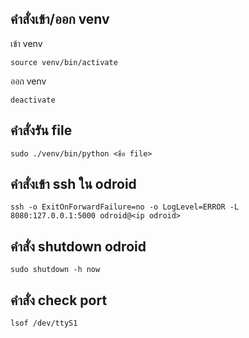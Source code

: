 ## คำสั่งเข้า/ออก venv
เข้า venv
```
source venv/bin/activate
```

ออก venv
```
deactivate
```

## คำสั่งรัน file
```
sudo ./venv/bin/python <ชื่อ file>
```

## คำสั่งเข้า ssh ใน odroid
```
ssh -o ExitOnForwardFailure=no -o LogLevel=ERROR -L 8080:127.0.0.1:5000 odroid@<ip odroid>
```

## คำสั่ง shutdown odroid
```
sudo shutdown -h now
```

## คำสั่ง check port
```
lsof /dev/ttyS1
```